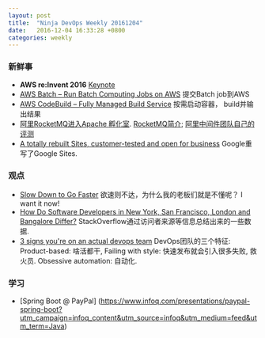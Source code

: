 ```yaml
---
layout: post
title:  "Ninja DevOps Weekly 20161204"
date:   2016-12-04 16:33:28 +0800
categories: weekly
---
```


### 新鲜事
 - **AWS re:Invent 2016** [Keynote](https://www.youtube.com/watch?v=ZDScBNahsL4)
 - [AWS Batch – Run Batch Computing Jobs on AWS](https://aws.amazon.com/blogs/aws/aws-batch-run-batch-computing-jobs-on-aws/)
 提交Batch job到AWS
 - [AWS CodeBuild – Fully Managed Build Service](https://aws.amazon.com/blogs/aws/aws-codebuild-fully-managed-build-service/) 
 按需启动容器， build并输出结果
 - [阿里RocketMQ进入Apache 孵化室](http://incubator.apache.org/projects/rocketmq.html).  [RocketMQ简介](https://wiki.apache.org/incubator/RocketMQProposal); 
 [阿里中间件团队自己的评测](http://jm.taobao.org/2016/04/01/kafka-vs-rabbitmq-vs-rocketmq-message-send-performance/)
 - [A totally rebuilt Sites, customer-tested and open for business](https://blog.google/products/g-suite/totally-rebuilt-sites-customer-tested/) Google重写了Google Sites. 
 
### 观点

- [Slow Down to Go Faster](https://changelog.com/posts/slow-down-to-go-faster) 欲速则不达，为什么我的老板们就是不懂呢？ I want it now!
- [How Do Software Developers in New York, San Francisco, London and Bangalore Differ?](http://stackoverflow.blog/2016/11/How-Do-Developers-in-New-York-San-Francisco-London-and-Bangalore-Differ/)
StackOverflow通过访问者来源等信息总结出来的一些数据.
- [3 signs you're on an actual devops team](http://www.javaworld.com/article/3144382/careers/3-signs-youre-on-an-actual-devops-team.html#tk.rss_all) 
DevOps团队的三个特征: Product-based: 啥活都干, Failing with style: 快速发布就会引入很多失败, 救火员. Obsessive automation: 自动化.

### 学习

 - [Spring Boot @ PayPal] (https://www.infoq.com/presentations/paypal-spring-boot?utm_campaign=infoq_content&utm_source=infoq&utm_medium=feed&utm_term=Java)
